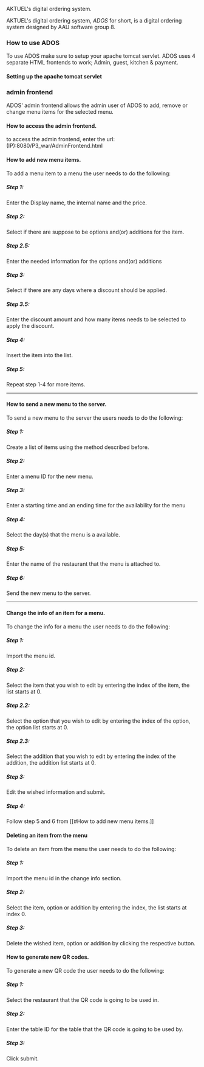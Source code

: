 AKTUEL's digital ordering system.

AKTUEL's digital ordering system, *ADOS* for short, is a digital ordering system designed by AAU software group 8.


### How to use ADOS
To use ADOS make sure to setup your apache tomcat servlet.
ADOS uses 4 separate HTML frontends to work; Admin, guest, kitchen & payment.

#### Setting up the apache tomcat servlet


### admin frontend
ADOS' admin frontend allows the admin user of ADOS to add, remove or change menu items for the selected menu.

#### How to access the admin frontend.
to access the admin frontend, enter the url:(IP):8080/P3_war/AdminFrontend.html

#### How to add new menu items.
To add a menu item to a menu the user needs to do the following:
##### Step 1:
Enter the Display name, the internal name and the price.

##### Step 2:
Select if there are suppose to be options and(or) additions for the item.

##### Step 2.5:
Enter the needed information for the options and(or) additions

##### Step 3:
Select if there are any days where a discount should be applied.

##### Step 3.5:
Enter the discount amount and how many items needs to be selected to apply the discount.

##### Step 4:
Insert the item into the list.

##### Step 5:
Repeat step 1-4 for more items.

---

#### How to send a new menu to the server.
To send a new menu to the server the users needs to do the following:
##### Step 1:
Create a list of items using the method described before.

##### Step 2:
Enter a menu ID for the new menu.

##### Step 3:
Enter a starting time and an ending time for the availability for the menu

##### Step 4:
Select the day(s) that the menu is a available.

##### Step 5:
Enter the name of the restaurant that the menu is attached to.

##### Step 6:
Send the new menu to the server.

---

#### Change the info of an item for a menu.
To change the info for a menu the user needs to do the following:

##### Step 1:
Import the menu id.

##### Step 2:
Select the item that you wish to edit by entering the index of the item, the list starts at 0.

##### Step 2.2:
Select the option that you wish to edit by entering the index of the option, the option list starts at 0.

##### Step 2.3: 
Select the addition that you wish to edit by entering the index of the addition, the addition list starts at 0.

##### Step 3:
Edit the wished information and submit.

##### Step 4:
Follow step 5 and 6 from [[#How to add new menu items.]]

#### Deleting an item from the menu
To delete an item from the menu the user needs to do the following:

##### Step 1:
Import the menu id in the change info section.

##### Step 2:
Select the item, option or addition by entering the index, the list starts at index 0.

##### Step 3:
Delete the wished item, option or addition by clicking the respective button.

#### How to generate new QR codes.
To generate a new QR code the user needs to do the following:

##### Step 1:
Select the restaurant that the QR code is going to be used in.

##### Step 2:
Enter the table ID for the table that the QR code is going to be used by.

##### Step 3:
Click submit.
